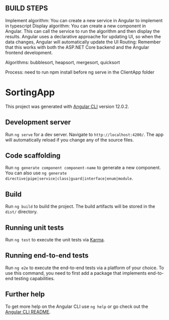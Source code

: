 ## BUILD STEPS

Implement algorithm: You can create a new service in Angular to implement in typescript
Display algorithm: You can create a new component in Angular. This can call the service to run the algorithm and then display the results. Angular uses a declarative approache for updating UI, so when the data changes, Angular will automatically update the UI
Routing: 
Remember that this works with both the ASP.NET Core backend and the Angular frontend development.

Algorithms: bubblesort, heapsort, mergesort, quicksort

Process: need to run npm install before ng serve in the ClientApp folder

# SortingApp

This project was generated with [Angular CLI](https://github.com/angular/angular-cli) version 12.0.2.

## Development server

Run `ng serve` for a dev server. Navigate to `http://localhost:4200/`. The app will automatically reload if you change any of the source files.

## Code scaffolding

Run `ng generate component component-name` to generate a new component. You can also use `ng generate directive|pipe|service|class|guard|interface|enum|module`.

## Build

Run `ng build` to build the project. The build artifacts will be stored in the `dist/` directory.

## Running unit tests

Run `ng test` to execute the unit tests via [Karma](https://karma-runner.github.io).

## Running end-to-end tests

Run `ng e2e` to execute the end-to-end tests via a platform of your choice. To use this command, you need to first add a package that implements end-to-end testing capabilities.

## Further help

To get more help on the Angular CLI use `ng help` or go check out the [Angular CLI README](https://github.com/angular/angular-cli/blob/master/README.md).



